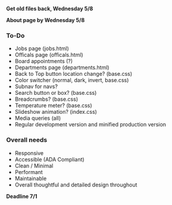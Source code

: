 **Get old files back, Wednesday 5/8**

**About page by Wednesday 5/8**

### To-Do
- Jobs page (jobs.html)
- Officals page (officals.html)
- Board appointments (?)
- Departments page (departments.html)
- Back to Top button location change? (base.css)
- Color switcher (normal, dark, invert, base.css)
- Subnav for navs?
- Search button or box? (base.css)
- Breadcrumbs? (base.css)
- Temperature meter? (base.css)
- Slideshow animation? (index.css)
- Media queries (all)
- Regular development version and minified production version

### Overall needs
- Responsive
- Accessible (ADA Compliant)
- Clean / Minimal
- Performant
- Maintainable
- Overall thoughtful and detailed design throughout

**Deadline 7/1**

